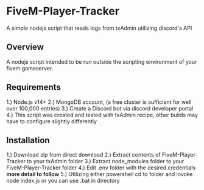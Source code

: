 # FiveM-Player-Tracker
A simple nodejs script that reads logs from txAdmin utilizing discord's API

## Overview ##
A nodejs script intended to be run outside the scripting environment of your fivem gameserver. 

## Requirements ##
1.) Node.js v14+ 
2.) MongoDB account, (a free cluster is sufficient for well over 100,000 entries)
3.) Create a Discord bot via discord developer portal 
4.) This script was created and tested with txAdmin recipe, other builds may have to configure slightly differently 

## Installation ## 
1.) Download zip from direct download 
2.) Extract contents of FiveM-Player-Tracker to your txAdmin folder 
3.) Extract node_modules folder to your FiveM-Player-Tracker folder
4.) Edit .env folder with the desired credentials **more detail to follow** 
5.) Utilizing either powershell cd to folder and invoke node index.js or you can use .bat in directory
